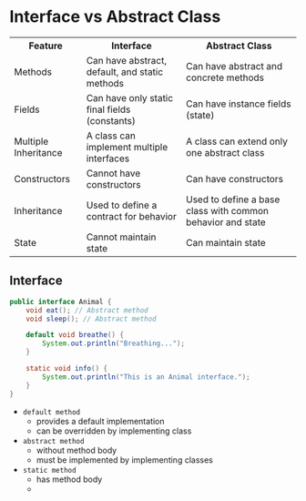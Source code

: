 # Interface vs Abstract Class

<table>
<tr>
<th>Feature</th>	<th>Interface</th><th>Abstract Class</th>
</tr>
<tr>
<td>Methods</td>
<td>Can have abstract, default, and static methods</td><td>Can have abstract and concrete methods</td></tr>
<tr>
<td>Fields</td>	<td>Can have only static final fields (constants)</td>	<td>Can have instance fields (state)</td></tr>
<tr><td>
Multiple Inheritance</td>	<td>A class can implement multiple interfaces</td>	<td>A class can extend only one abstract class</td></tr>
<tr><td>
Constructors</td>	<td>Cannot have constructors</td>	<td>Can have constructors</td></tr>
<tr><td>
Inheritance</td>	<td>Used to define a contract for behavior</td>	<td>Used to define a base class with common behavior and state</td></tr>
<tr><td>
State</td>	<td>Cannot maintain state</td>	<td>Can maintain state</td></tr>
</table>

## Interface

```java
public interface Animal {
    void eat(); // Abstract method
    void sleep(); // Abstract method

    default void breathe() {
        System.out.println("Breathing...");
    }

    static void info() {
        System.out.println("This is an Animal interface.");
    }
}
```
- `default method`
    - provides a default implementation
    - can be overridden by implementing class
- `abstract method`
    - without method body
    - must be implemented by implementing classes
- `static method`
    - has method body
    - 